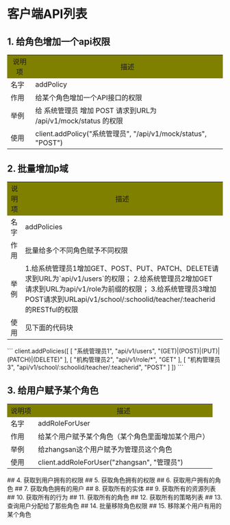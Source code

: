 # 客户端API列表
## 1. 给角色增加一个api权限
<table>
    <tr>
        <td align="center"  bgcolor = "#808000" >说明项</td>
        <td align="center"  bgcolor = "#808000" > 描述</td>
    <tr>
    <tr>
        <td align="left">名字</td>
        <td align="left"> addPolicy</td>
    <tr>
    <tr>
        <td align="left">作用</td>
        <td align="left">给某个角色增加一个API接口的权限</td>
    <tr>
    <tr>
        <td align="left">举例</td>
        <td align="left">给 系统管理员 增加 POST 请求到URL为 /api/v1/mock/status 的权限</td>
    <tr>
    <tr>
        <td align="left">使用</td>
        <td align="left">client.addPolicy("系统管理员", "/api/v1/mock/status", "POST")</td>
    <tr>
</table>

## 2. 批量增加p域
<table>
    <tr>
        <td align="center"  bgcolor = "#808000" >说明项</td>
        <td align="center"  bgcolor = "#808000" > 描述</td>
    <tr>
    <tr>
        <td align="left">名字</td>
        <td align="left"> addPolicies</td>
    <tr>
    <tr>
        <td align="left">作用</td>
        <td align="left">批量给多个不同角色赋予不同权限</td>
    <tr>
    <tr>
        <td align="left">举例</td>
        <td align="left">1.给系统管理员1增加GET、POST、PUT、PATCH、DELETE请求到URL为`api/v1/users`的权限；
        2.给系统管理员2增加GET请求到URL为api/v1/role为前缀的权限；
        3.给系统管理员3增加POST请求到URLapi/v1/school/:schoolid/teacher/:teacherid的RESTful的权限</td>
    <tr>
    <tr>
        <td align="left">使用</td>
        <td align="left">见下面的代码块</td>
    <tr>
</table>
```
client.addPolicies([
                [
                    "系统管理员1",
                    "api/v1/users",
                    "(GET)|(POST)|(PUT)|(PATCH)|(DELETE)"
                ],
                [
                    "机构管理员2",
                    "api/v1/role/*",
                    "GET"
                ],
                [
                    "机构管理员3",
                    "api/v1/school/:schoolid/teacher/:teacherid",
                    "POST"
                ]
            ])
```


## 3. 给用户赋予某个角色
<table>
    <tr>
        <td align="center"  bgcolor = "#808000" >说明项</td>
        <td align="center"  bgcolor = "#808000" > 描述</td>
    <tr>
    <tr>
        <td align="left">名字</td>
        <td align="left">addRoleForUser</td>
    <tr>
    <tr>
        <td align="left">作用</td>
        <td align="left">给某个用户赋予某个角色（某个角色里面增加某个用户）</td>
    <tr>
    <tr>
        <td align="left">举例</td>
        <td align="left">给zhangsan这个用户赋予为管理员这个角色</td>
    <tr>
    <tr>
        <td align="left">使用</td>
        <td align="left">client.addRoleForUser("zhangsan", "管理员")</td>
    <tr>
</table>
## 4. 获取到用户拥有的权限
## 5. 获取角色拥有的权限
## 6. 获取用户拥有的角色
## 7. 获取角色拥有的用户
## 8. 获取所有的实体
## 9. 获取所有的资源列表
## 10. 获取所有的行为
## 11. 获取所有的角色
## 12. 获取所有的策略列表
## 13. 查询用户分配给了那些角色
## 14. 批量移除角色权限
## 15. 移除某个用户有用的某个角色
